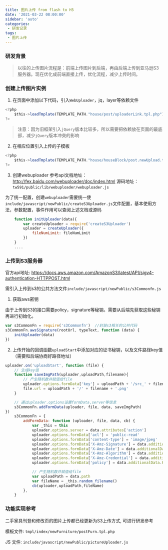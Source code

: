 ```yaml
---
title: 图片上传 from flash to H5
date: '2021-03-22 08:00:00'
sidebar: 'auto'
categories:
 - 研发记录
tags:
 - 图片上传
---
```


### 研发背景

> 以往的上传图片流程是：前端上传图片到后端，再由后端上传到亚马逊S3服务器。现在优化成前端直接上传，优化流程，减少上传时间。

### 创建上传图片实例

1. 在页面中添加以下代码，引入`WebUploader`，jq，layer等依赖文件

```javascript
<?php
    $this->loadTmplate(TEMPLATE_PATH."house/post/uploaderLink.tpl.php"); // 圖片上傳依賴JS
?>
```
> 注意：因为旧框架引入`jQuery`版本比较多，所以需要把依赖放在页面的最底部，减少`jQuery`版本冲突的影响


2. 在相应位置引入上传的子模板
```javascript
<?php
    $this->loadTmplate(TEMPLATE_PATH."house/houseBlock/post.newUpload.tpl.php");
?>
```

3. 创建webuploader
参考api文档地址：http://fex.baidu.com/webuploader/doc/index.html
源码地址：`tw591/public/lib/webuploader/webuploader.js`

为了统一配置，创建`webuploader`需要统一使`include/javascript/newPublic/createS3Uploader.js`文件配置，基本使用方法，参数配置，事件作用可以查阅上述文档或源码
```javascript
    function initUploader(data){
        var createUploader = require('createS3Uploader')
        uploader = createUploader({
            fileNumLimit: fileNumLimit
        }) 
    }  
    ....
```
### 上传到S3服务器
官方api地址: https://docs.aws.amazon.com/AmazonS3/latest/API/sigv4-authentication-HTTPPOST.html

需引入上传到s3的公共方法文件`include/javascript/newPublic/s3Commonfn.js`

1. 获取aws密钥

由于上传到S3的接口需要policy，signature等秘钥。需要从后端先获取这些秘钥再进行初始化。

```javascript
var s3CommonFn = require('s3Commonfn')  //封装s3相关的公共代码
s3CommonFn.awsSignature(rootUrl, typeText, function (data) {
    initUploader(data)
})
```

2. 上传开始的回调函数`uploadStart`中添加对应的证书秘钥，以及文件路径key值（需要和后端协商好路径地址）

```javascript
uploader.on('uploadStart', function (file) {
    // 生成key值
    function saveImgPath(uploader,uploadPath,filename){
        // 产生随机数并赋值给file
        uploader.options.formData['key'] = uploadPath + '/src_' + filename + '.png'
        file.url = uploadPath + '/' + filename + '.png'
    }

    // 通过uploader.options设置formData,server等信息
    s3CommonFn.addFormData(uploader, file, data, saveImgPath)
})
    s3CommonFn = {
        addFormData: function (uploader, file, data, cb) {
            var _this = this
            uploader.options.server = data.attributes['action']
            uploader.options.formData['acl'] = 'public-read'
            uploader.options.formData['content-type'] = 'image/jpeg'
            uploader.options.formData['X-Amz-Signature'] = data.additionalData['X-Amz-Signature']
            uploader.options.formData['X-Amz-Date'] = data.additionalData['X-Amz-Date']
            uploader.options.formData['X-Amz-Algorithm'] = data.additionalData['X-Amz-Algorithm']
            uploader.options.formData['X-Amz-Credential'] = data.additionalData['X-Amz-Credential']
            uploader.options.formData['policy'] = data.additionalData.Policy

            // 产生随机数并赋值给file
            var uploadPath = data.path
            var fileName = _this.random_filename()
            cb(uploader,uploadPath,fileName)
        },
    }
```

### 功能实现参考
二手家具刊登和修改页的图片上传都已经更新为S3上传方式, 可进行研发参考

模板文件: `tmpl/index/newFurniture/postFurn.tpl.php`

JS 文件: `include/javascript/newPublic/pictureUploader.js`





